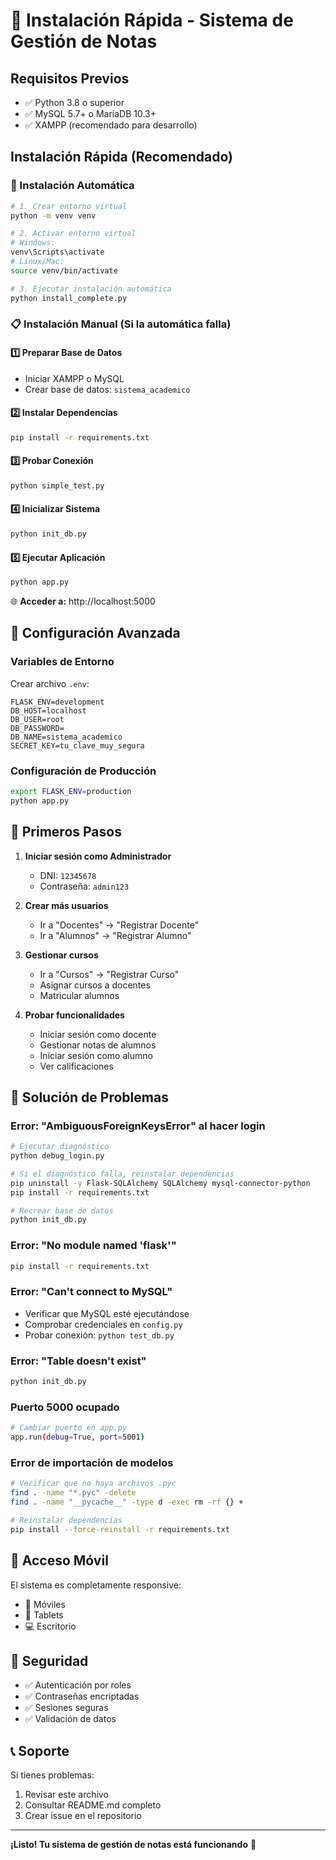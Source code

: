 # 🚀 Instalación Rápida - Sistema de Gestión de Notas

## Requisitos Previos

- ✅ Python 3.8 o superior
- ✅ MySQL 5.7+ o MariaDB 10.3+
- ✅ XAMPP (recomendado para desarrollo)

## Instalación Rápida (Recomendado)

### 🚀 Instalación Automática
```bash
# 1. Crear entorno virtual
python -m venv venv

# 2. Activar entorno virtual
# Windows:
venv\Scripts\activate
# Linux/Mac:
source venv/bin/activate

# 3. Ejecutar instalación automática
python install_complete.py
```

### 📋 Instalación Manual (Si la automática falla)

#### 1️⃣ Preparar Base de Datos
- Iniciar XAMPP o MySQL
- Crear base de datos: `sistema_academico`

#### 2️⃣ Instalar Dependencias
```bash
pip install -r requirements.txt
```

#### 3️⃣ Probar Conexión
```bash
python simple_test.py
```

#### 4️⃣ Inicializar Sistema
```bash
python init_db.py
```

#### 5️⃣ Ejecutar Aplicación
```bash
python app.py
```

🌐 **Acceder a:** http://localhost:5000

## 🔧 Configuración Avanzada

### Variables de Entorno
Crear archivo `.env`:
```env
FLASK_ENV=development
DB_HOST=localhost
DB_USER=root
DB_PASSWORD=
DB_NAME=sistema_academico
SECRET_KEY=tu_clave_muy_segura
```

### Configuración de Producción
```bash
export FLASK_ENV=production
python app.py
```

## 🎯 Primeros Pasos

1. **Iniciar sesión como Administrador**
   - DNI: `12345678`
   - Contraseña: `admin123`

2. **Crear más usuarios**
   - Ir a "Docentes" → "Registrar Docente"
   - Ir a "Alumnos" → "Registrar Alumno"

3. **Gestionar cursos**
   - Ir a "Cursos" → "Registrar Curso"
   - Asignar cursos a docentes
   - Matricular alumnos

4. **Probar funcionalidades**
   - Iniciar sesión como docente
   - Gestionar notas de alumnos
   - Iniciar sesión como alumno
   - Ver calificaciones

## 🐛 Solución de Problemas

### Error: "AmbiguousForeignKeysError" al hacer login
```bash
# Ejecutar diagnóstico
python debug_login.py

# Si el diagnóstico falla, reinstalar dependencias
pip uninstall -y Flask-SQLAlchemy SQLAlchemy mysql-connector-python
pip install -r requirements.txt

# Recrear base de datos
python init_db.py
```

### Error: "No module named 'flask'"
```bash
pip install -r requirements.txt
```

### Error: "Can't connect to MySQL"
- Verificar que MySQL esté ejecutándose
- Comprobar credenciales en `config.py`
- Probar conexión: `python test_db.py`

### Error: "Table doesn't exist"
```bash
python init_db.py
```

### Puerto 5000 ocupado
```bash
# Cambiar puerto en app.py
app.run(debug=True, port=5001)
```

### Error de importación de modelos
```bash
# Verificar que no haya archivos .pyc
find . -name "*.pyc" -delete
find . -name "__pycache__" -type d -exec rm -rf {} +

# Reinstalar dependencias
pip install --force-reinstall -r requirements.txt
```

## 📱 Acceso Móvil

El sistema es completamente responsive:
- 📱 Móviles
- 📱 Tablets
- 💻 Escritorio

## 🔐 Seguridad

- ✅ Autenticación por roles
- ✅ Contraseñas encriptadas
- ✅ Sesiones seguras
- ✅ Validación de datos

## 📞 Soporte

Si tienes problemas:
1. Revisar este archivo
2. Consultar README.md completo
3. Crear issue en el repositorio

---

**¡Listo! Tu sistema de gestión de notas está funcionando** 🎉
